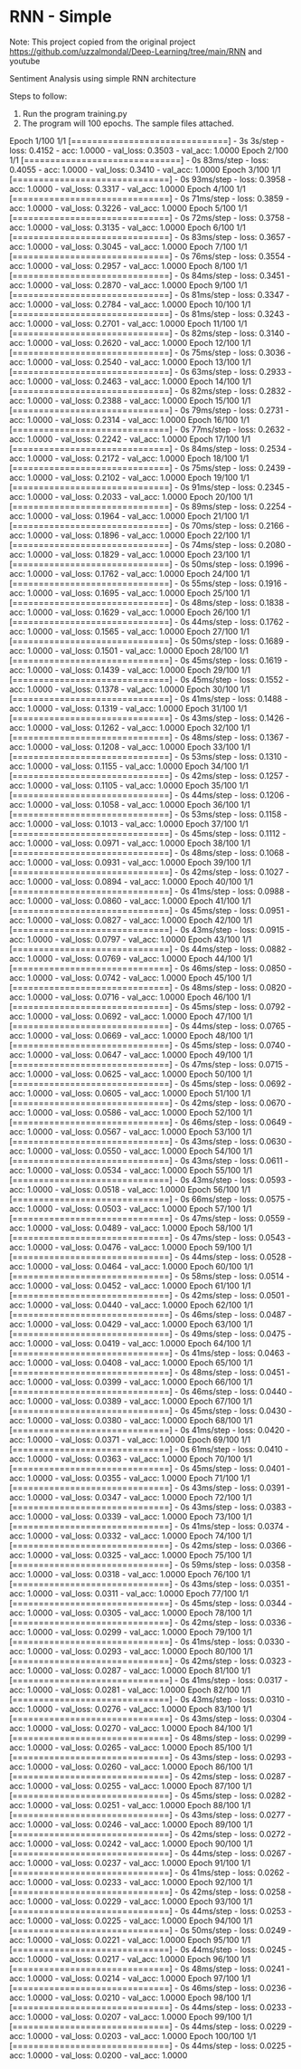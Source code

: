 # RNN - Simple 
Note: This project copied from the original project https://github.com/uzzalmondal/Deep-Learning/tree/main/RNN and 
      youtube 

Sentiment Analysis using simple RNN architecture
 
Steps to follow:

1. Run the program training.py
2. The program will 100 epochs. The sample files attached.

Epoch 1/100
1/1 [==============================] - 3s 3s/step - loss: 0.4152 - acc: 1.0000 - val_loss: 0.3503 - val_acc: 1.0000
Epoch 2/100
1/1 [==============================] - 0s 83ms/step - loss: 0.4055 - acc: 1.0000 - val_loss: 0.3410 - val_acc: 1.0000
Epoch 3/100
1/1 [==============================] - 0s 93ms/step - loss: 0.3958 - acc: 1.0000 - val_loss: 0.3317 - val_acc: 1.0000
Epoch 4/100
1/1 [==============================] - 0s 71ms/step - loss: 0.3859 - acc: 1.0000 - val_loss: 0.3226 - val_acc: 1.0000
Epoch 5/100
1/1 [==============================] - 0s 72ms/step - loss: 0.3758 - acc: 1.0000 - val_loss: 0.3135 - val_acc: 1.0000
Epoch 6/100
1/1 [==============================] - 0s 83ms/step - loss: 0.3657 - acc: 1.0000 - val_loss: 0.3045 - val_acc: 1.0000
Epoch 7/100
1/1 [==============================] - 0s 76ms/step - loss: 0.3554 - acc: 1.0000 - val_loss: 0.2957 - val_acc: 1.0000
Epoch 8/100
1/1 [==============================] - 0s 84ms/step - loss: 0.3451 - acc: 1.0000 - val_loss: 0.2870 - val_acc: 1.0000
Epoch 9/100
1/1 [==============================] - 0s 81ms/step - loss: 0.3347 - acc: 1.0000 - val_loss: 0.2784 - val_acc: 1.0000
Epoch 10/100
1/1 [==============================] - 0s 81ms/step - loss: 0.3243 - acc: 1.0000 - val_loss: 0.2701 - val_acc: 1.0000
Epoch 11/100
1/1 [==============================] - 0s 82ms/step - loss: 0.3140 - acc: 1.0000 - val_loss: 0.2620 - val_acc: 1.0000
Epoch 12/100
1/1 [==============================] - 0s 75ms/step - loss: 0.3036 - acc: 1.0000 - val_loss: 0.2540 - val_acc: 1.0000
Epoch 13/100
1/1 [==============================] - 0s 63ms/step - loss: 0.2933 - acc: 1.0000 - val_loss: 0.2463 - val_acc: 1.0000
Epoch 14/100
1/1 [==============================] - 0s 82ms/step - loss: 0.2832 - acc: 1.0000 - val_loss: 0.2388 - val_acc: 1.0000
Epoch 15/100
1/1 [==============================] - 0s 79ms/step - loss: 0.2731 - acc: 1.0000 - val_loss: 0.2314 - val_acc: 1.0000
Epoch 16/100
1/1 [==============================] - 0s 77ms/step - loss: 0.2632 - acc: 1.0000 - val_loss: 0.2242 - val_acc: 1.0000
Epoch 17/100
1/1 [==============================] - 0s 84ms/step - loss: 0.2534 - acc: 1.0000 - val_loss: 0.2172 - val_acc: 1.0000
Epoch 18/100
1/1 [==============================] - 0s 75ms/step - loss: 0.2439 - acc: 1.0000 - val_loss: 0.2102 - val_acc: 1.0000
Epoch 19/100
1/1 [==============================] - 0s 91ms/step - loss: 0.2345 - acc: 1.0000 - val_loss: 0.2033 - val_acc: 1.0000
Epoch 20/100
1/1 [==============================] - 0s 89ms/step - loss: 0.2254 - acc: 1.0000 - val_loss: 0.1964 - val_acc: 1.0000
Epoch 21/100
1/1 [==============================] - 0s 70ms/step - loss: 0.2166 - acc: 1.0000 - val_loss: 0.1896 - val_acc: 1.0000
Epoch 22/100
1/1 [==============================] - 0s 74ms/step - loss: 0.2080 - acc: 1.0000 - val_loss: 0.1829 - val_acc: 1.0000
Epoch 23/100
1/1 [==============================] - 0s 50ms/step - loss: 0.1996 - acc: 1.0000 - val_loss: 0.1762 - val_acc: 1.0000
Epoch 24/100
1/1 [==============================] - 0s 55ms/step - loss: 0.1916 - acc: 1.0000 - val_loss: 0.1695 - val_acc: 1.0000
Epoch 25/100
1/1 [==============================] - 0s 48ms/step - loss: 0.1838 - acc: 1.0000 - val_loss: 0.1629 - val_acc: 1.0000
Epoch 26/100
1/1 [==============================] - 0s 44ms/step - loss: 0.1762 - acc: 1.0000 - val_loss: 0.1565 - val_acc: 1.0000
Epoch 27/100
1/1 [==============================] - 0s 50ms/step - loss: 0.1689 - acc: 1.0000 - val_loss: 0.1501 - val_acc: 1.0000
Epoch 28/100
1/1 [==============================] - 0s 45ms/step - loss: 0.1619 - acc: 1.0000 - val_loss: 0.1439 - val_acc: 1.0000
Epoch 29/100
1/1 [==============================] - 0s 45ms/step - loss: 0.1552 - acc: 1.0000 - val_loss: 0.1378 - val_acc: 1.0000
Epoch 30/100
1/1 [==============================] - 0s 41ms/step - loss: 0.1488 - acc: 1.0000 - val_loss: 0.1319 - val_acc: 1.0000
Epoch 31/100
1/1 [==============================] - 0s 43ms/step - loss: 0.1426 - acc: 1.0000 - val_loss: 0.1262 - val_acc: 1.0000
Epoch 32/100
1/1 [==============================] - 0s 48ms/step - loss: 0.1367 - acc: 1.0000 - val_loss: 0.1208 - val_acc: 1.0000
Epoch 33/100
1/1 [==============================] - 0s 53ms/step - loss: 0.1310 - acc: 1.0000 - val_loss: 0.1155 - val_acc: 1.0000
Epoch 34/100
1/1 [==============================] - 0s 42ms/step - loss: 0.1257 - acc: 1.0000 - val_loss: 0.1105 - val_acc: 1.0000
Epoch 35/100
1/1 [==============================] - 0s 44ms/step - loss: 0.1206 - acc: 1.0000 - val_loss: 0.1058 - val_acc: 1.0000
Epoch 36/100
1/1 [==============================] - 0s 53ms/step - loss: 0.1158 - acc: 1.0000 - val_loss: 0.1013 - val_acc: 1.0000
Epoch 37/100
1/1 [==============================] - 0s 45ms/step - loss: 0.1112 - acc: 1.0000 - val_loss: 0.0971 - val_acc: 1.0000
Epoch 38/100
1/1 [==============================] - 0s 48ms/step - loss: 0.1068 - acc: 1.0000 - val_loss: 0.0931 - val_acc: 1.0000
Epoch 39/100
1/1 [==============================] - 0s 42ms/step - loss: 0.1027 - acc: 1.0000 - val_loss: 0.0894 - val_acc: 1.0000
Epoch 40/100
1/1 [==============================] - 0s 41ms/step - loss: 0.0988 - acc: 1.0000 - val_loss: 0.0860 - val_acc: 1.0000
Epoch 41/100
1/1 [==============================] - 0s 45ms/step - loss: 0.0951 - acc: 1.0000 - val_loss: 0.0827 - val_acc: 1.0000
Epoch 42/100
1/1 [==============================] - 0s 43ms/step - loss: 0.0915 - acc: 1.0000 - val_loss: 0.0797 - val_acc: 1.0000
Epoch 43/100
1/1 [==============================] - 0s 44ms/step - loss: 0.0882 - acc: 1.0000 - val_loss: 0.0769 - val_acc: 1.0000
Epoch 44/100
1/1 [==============================] - 0s 46ms/step - loss: 0.0850 - acc: 1.0000 - val_loss: 0.0742 - val_acc: 1.0000
Epoch 45/100
1/1 [==============================] - 0s 48ms/step - loss: 0.0820 - acc: 1.0000 - val_loss: 0.0716 - val_acc: 1.0000
Epoch 46/100
1/1 [==============================] - 0s 45ms/step - loss: 0.0792 - acc: 1.0000 - val_loss: 0.0692 - val_acc: 1.0000
Epoch 47/100
1/1 [==============================] - 0s 44ms/step - loss: 0.0765 - acc: 1.0000 - val_loss: 0.0669 - val_acc: 1.0000
Epoch 48/100
1/1 [==============================] - 0s 45ms/step - loss: 0.0740 - acc: 1.0000 - val_loss: 0.0647 - val_acc: 1.0000
Epoch 49/100
1/1 [==============================] - 0s 47ms/step - loss: 0.0715 - acc: 1.0000 - val_loss: 0.0625 - val_acc: 1.0000
Epoch 50/100
1/1 [==============================] - 0s 45ms/step - loss: 0.0692 - acc: 1.0000 - val_loss: 0.0605 - val_acc: 1.0000
Epoch 51/100
1/1 [==============================] - 0s 42ms/step - loss: 0.0670 - acc: 1.0000 - val_loss: 0.0586 - val_acc: 1.0000
Epoch 52/100
1/1 [==============================] - 0s 46ms/step - loss: 0.0649 - acc: 1.0000 - val_loss: 0.0567 - val_acc: 1.0000
Epoch 53/100
1/1 [==============================] - 0s 43ms/step - loss: 0.0630 - acc: 1.0000 - val_loss: 0.0550 - val_acc: 1.0000
Epoch 54/100
1/1 [==============================] - 0s 43ms/step - loss: 0.0611 - acc: 1.0000 - val_loss: 0.0534 - val_acc: 1.0000
Epoch 55/100
1/1 [==============================] - 0s 43ms/step - loss: 0.0593 - acc: 1.0000 - val_loss: 0.0518 - val_acc: 1.0000
Epoch 56/100
1/1 [==============================] - 0s 66ms/step - loss: 0.0575 - acc: 1.0000 - val_loss: 0.0503 - val_acc: 1.0000
Epoch 57/100
1/1 [==============================] - 0s 47ms/step - loss: 0.0559 - acc: 1.0000 - val_loss: 0.0489 - val_acc: 1.0000
Epoch 58/100
1/1 [==============================] - 0s 47ms/step - loss: 0.0543 - acc: 1.0000 - val_loss: 0.0476 - val_acc: 1.0000
Epoch 59/100
1/1 [==============================] - 0s 44ms/step - loss: 0.0528 - acc: 1.0000 - val_loss: 0.0464 - val_acc: 1.0000
Epoch 60/100
1/1 [==============================] - 0s 58ms/step - loss: 0.0514 - acc: 1.0000 - val_loss: 0.0452 - val_acc: 1.0000
Epoch 61/100
1/1 [==============================] - 0s 42ms/step - loss: 0.0501 - acc: 1.0000 - val_loss: 0.0440 - val_acc: 1.0000
Epoch 62/100
1/1 [==============================] - 0s 46ms/step - loss: 0.0487 - acc: 1.0000 - val_loss: 0.0429 - val_acc: 1.0000
Epoch 63/100
1/1 [==============================] - 0s 49ms/step - loss: 0.0475 - acc: 1.0000 - val_loss: 0.0419 - val_acc: 1.0000
Epoch 64/100
1/1 [==============================] - 0s 41ms/step - loss: 0.0463 - acc: 1.0000 - val_loss: 0.0408 - val_acc: 1.0000
Epoch 65/100
1/1 [==============================] - 0s 48ms/step - loss: 0.0451 - acc: 1.0000 - val_loss: 0.0399 - val_acc: 1.0000
Epoch 66/100
1/1 [==============================] - 0s 46ms/step - loss: 0.0440 - acc: 1.0000 - val_loss: 0.0389 - val_acc: 1.0000
Epoch 67/100
1/1 [==============================] - 0s 45ms/step - loss: 0.0430 - acc: 1.0000 - val_loss: 0.0380 - val_acc: 1.0000
Epoch 68/100
1/1 [==============================] - 0s 41ms/step - loss: 0.0420 - acc: 1.0000 - val_loss: 0.0371 - val_acc: 1.0000
Epoch 69/100
1/1 [==============================] - 0s 61ms/step - loss: 0.0410 - acc: 1.0000 - val_loss: 0.0363 - val_acc: 1.0000
Epoch 70/100
1/1 [==============================] - 0s 45ms/step - loss: 0.0401 - acc: 1.0000 - val_loss: 0.0355 - val_acc: 1.0000
Epoch 71/100
1/1 [==============================] - 0s 43ms/step - loss: 0.0391 - acc: 1.0000 - val_loss: 0.0347 - val_acc: 1.0000
Epoch 72/100
1/1 [==============================] - 0s 43ms/step - loss: 0.0383 - acc: 1.0000 - val_loss: 0.0339 - val_acc: 1.0000
Epoch 73/100
1/1 [==============================] - 0s 41ms/step - loss: 0.0374 - acc: 1.0000 - val_loss: 0.0332 - val_acc: 1.0000
Epoch 74/100
1/1 [==============================] - 0s 42ms/step - loss: 0.0366 - acc: 1.0000 - val_loss: 0.0325 - val_acc: 1.0000
Epoch 75/100
1/1 [==============================] - 0s 59ms/step - loss: 0.0358 - acc: 1.0000 - val_loss: 0.0318 - val_acc: 1.0000
Epoch 76/100
1/1 [==============================] - 0s 43ms/step - loss: 0.0351 - acc: 1.0000 - val_loss: 0.0311 - val_acc: 1.0000
Epoch 77/100
1/1 [==============================] - 0s 45ms/step - loss: 0.0344 - acc: 1.0000 - val_loss: 0.0305 - val_acc: 1.0000
Epoch 78/100
1/1 [==============================] - 0s 42ms/step - loss: 0.0336 - acc: 1.0000 - val_loss: 0.0299 - val_acc: 1.0000
Epoch 79/100
1/1 [==============================] - 0s 41ms/step - loss: 0.0330 - acc: 1.0000 - val_loss: 0.0293 - val_acc: 1.0000
Epoch 80/100
1/1 [==============================] - 0s 42ms/step - loss: 0.0323 - acc: 1.0000 - val_loss: 0.0287 - val_acc: 1.0000
Epoch 81/100
1/1 [==============================] - 0s 41ms/step - loss: 0.0317 - acc: 1.0000 - val_loss: 0.0281 - val_acc: 1.0000
Epoch 82/100
1/1 [==============================] - 0s 43ms/step - loss: 0.0310 - acc: 1.0000 - val_loss: 0.0276 - val_acc: 1.0000
Epoch 83/100
1/1 [==============================] - 0s 43ms/step - loss: 0.0304 - acc: 1.0000 - val_loss: 0.0270 - val_acc: 1.0000
Epoch 84/100
1/1 [==============================] - 0s 48ms/step - loss: 0.0299 - acc: 1.0000 - val_loss: 0.0265 - val_acc: 1.0000
Epoch 85/100
1/1 [==============================] - 0s 43ms/step - loss: 0.0293 - acc: 1.0000 - val_loss: 0.0260 - val_acc: 1.0000
Epoch 86/100
1/1 [==============================] - 0s 42ms/step - loss: 0.0287 - acc: 1.0000 - val_loss: 0.0255 - val_acc: 1.0000
Epoch 87/100
1/1 [==============================] - 0s 45ms/step - loss: 0.0282 - acc: 1.0000 - val_loss: 0.0251 - val_acc: 1.0000
Epoch 88/100
1/1 [==============================] - 0s 43ms/step - loss: 0.0277 - acc: 1.0000 - val_loss: 0.0246 - val_acc: 1.0000
Epoch 89/100
1/1 [==============================] - 0s 42ms/step - loss: 0.0272 - acc: 1.0000 - val_loss: 0.0242 - val_acc: 1.0000
Epoch 90/100
1/1 [==============================] - 0s 44ms/step - loss: 0.0267 - acc: 1.0000 - val_loss: 0.0237 - val_acc: 1.0000
Epoch 91/100
1/1 [==============================] - 0s 41ms/step - loss: 0.0262 - acc: 1.0000 - val_loss: 0.0233 - val_acc: 1.0000
Epoch 92/100
1/1 [==============================] - 0s 42ms/step - loss: 0.0258 - acc: 1.0000 - val_loss: 0.0229 - val_acc: 1.0000
Epoch 93/100
1/1 [==============================] - 0s 44ms/step - loss: 0.0253 - acc: 1.0000 - val_loss: 0.0225 - val_acc: 1.0000
Epoch 94/100
1/1 [==============================] - 0s 50ms/step - loss: 0.0249 - acc: 1.0000 - val_loss: 0.0221 - val_acc: 1.0000
Epoch 95/100
1/1 [==============================] - 0s 44ms/step - loss: 0.0245 - acc: 1.0000 - val_loss: 0.0217 - val_acc: 1.0000
Epoch 96/100
1/1 [==============================] - 0s 48ms/step - loss: 0.0241 - acc: 1.0000 - val_loss: 0.0214 - val_acc: 1.0000
Epoch 97/100
1/1 [==============================] - 0s 46ms/step - loss: 0.0236 - acc: 1.0000 - val_loss: 0.0210 - val_acc: 1.0000
Epoch 98/100
1/1 [==============================] - 0s 44ms/step - loss: 0.0233 - acc: 1.0000 - val_loss: 0.0207 - val_acc: 1.0000
Epoch 99/100
1/1 [==============================] - 0s 44ms/step - loss: 0.0229 - acc: 1.0000 - val_loss: 0.0203 - val_acc: 1.0000
Epoch 100/100
1/1 [==============================] - 0s 44ms/step - loss: 0.0225 - acc: 1.0000 - val_loss: 0.0200 - val_acc: 1.0000
